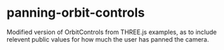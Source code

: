 # panning-orbit-controls

Modified version of OrbitControls from THREE.js examples, as to include relevent public values for how much the user has panned the camera.

